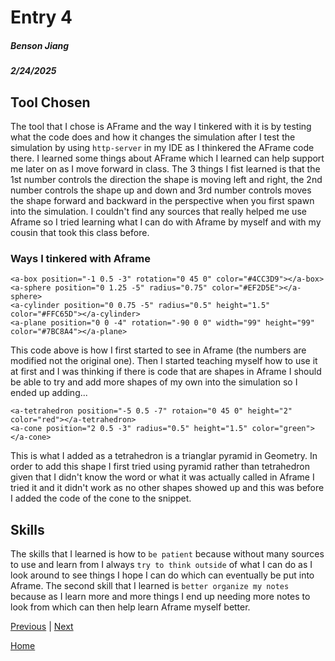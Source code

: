 # Entry 4
##### Benson Jiang
##### 2/24/2025

## Tool Chosen
The tool that I chose is AFrame and the way I tinkered with it is by testing what the code does and how it changes the simulation after I test the simulation by using `http-server` in my IDE as I thinkered the AFrame code there. I learned some things about AFrame which I learned can help support me later on as I move forward in class. The 3 things I fist learned is that the 1st number controls the direction the shape is moving left and right, the 2nd number controls the shape up and down and 3rd number controls moves the shape forward and backward in the perspective when you first spawn into the simulation. I couldn't find any sources that really helped me use Aframe so I tried learning what I can do with Aframe by myself and with my cousin that took this class before.

### Ways I tinkered with Aframe
```language
<a-box position="-1 0.5 -3" rotation="0 45 0" color="#4CC3D9"></a-box>
<a-sphere position="0 1.25 -5" radius="0.75" color="#EF2D5E"></a-sphere>
<a-cylinder position="0 0.75 -5" radius="0.5" height="1.5" color="#FFC65D"></a-cylinder>
<a-plane position="0 0 -4" rotation="-90 0 0" width="99" height="99" color="#7BC8A4"></a-plane>
```
This code above is how I first started to see in Aframe (the numbers are modified not the original one). Then I started teaching myself how to use it at first and I was thinking if there is code that are shapes in Aframe I should be able to try and add more shapes of my own into the simulation so I ended up adding...
```language
<a-tetrahedron position="-5 0.5 -7" rotaion="0 45 0" height="2" color="red"></a-tetrahedron>
<a-cone position="2 0.5 -3" radius="0.5" height="1.5" color="green"></a-cone>
```
This is what I added as a tetrahedron is a trianglar pyramid in Geometry. In order to add this shape I first tried using pyramid rather than tetrahedron given that I didn't know the word or what it was actually called in Aframe I tried it and it didn't work as no other shapes showed up and this was before I added the code of the cone to the snippet.

## Skills
The skills that I learned is how to `be patient` because without many sources to use and learn from I always `try to think outside` of what I can do as I look around to see things I hope I can do which can eventually be put into Aframe. The second skill that I learned is `better organize my notes` because as I learn more and more things I end up needing more notes to look from which can then help learn Aframe myself better.

[Previous](entry03.md) | [Next](entry05.md)

[Home](../README.md)

